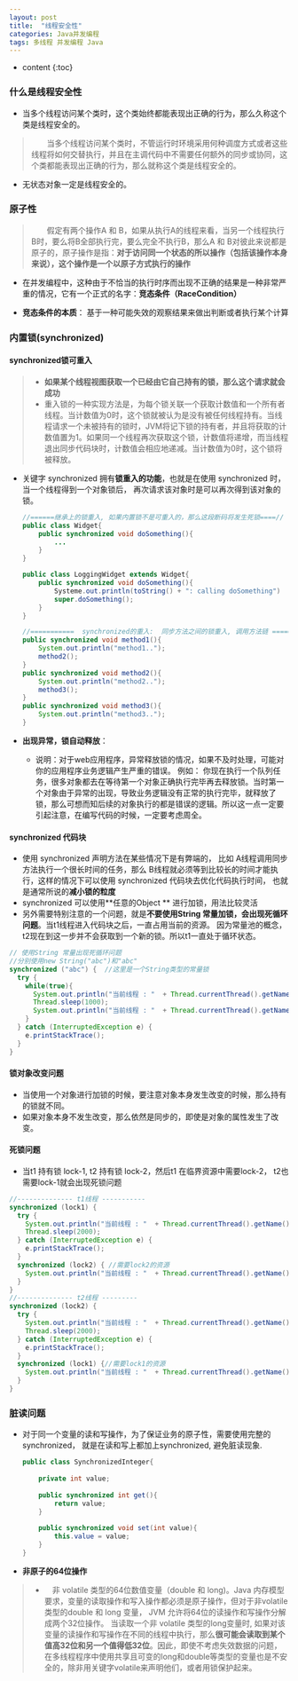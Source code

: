 ```yaml
---
layout: post
title:  "线程安全性"
categories: Java并发编程
tags: 多线程 并发编程 Java
---
```


* content
{:toc}


### 什么是线程安全性

* 当多个线程访问某个类时，这个类始终都能表现出正确的行为，那么久称这个类是线程安全的。

>&emsp;&emsp;当多个线程访问某个类时，不管运行时环境采用何种调度方式或者这些线程将如何交替执行，并且在主调代码中不需要任何额外的同步或协同，这个类都能表现出正确的行为，那么就称这个类是线程安全的。

* 无状态对象一定是线程安全的。

### 原子性

>&emsp;&emsp;假定有两个操作A 和 B，如果从执行A的线程来看，当另一个线程执行B时，要么将B全部执行完，要么完全不执行B，那么A 和 B对彼此来说都是原子的，原子操作是指：**对于访问同一个状态的所以操作（包括该操作本身来说），这个操作是一个以原子方式执行的操作**

* 在并发编程中，这种由于不恰当的执行时序而出现不正确的结果是一种非常严重的情况，它有一个正式的名字：**竞态条件（RaceCondition）**

* **竞态条件的本质**： 基于一种可能失效的观察结果来做出判断或者执行某个计算


### 内置锁(synchronized)

#### synchronized锁可重入

>* **如果某个线程视图获取一个已经由它自己持有的锁，那么这个请求就会成功**
>* 重入锁的一种实现方法是，为每个锁关联一个获取计数值和一个所有者线程。当计数值为0时，这个锁就被认为是没有被任何线程持有。当线程请求一个未被持有的锁时，JVM将记下锁的持有者，并且将获取的计数值置为1。如果同一个线程再次获取这个锁，计数值将递增，而当线程退出同步代码块时，计数值会相应地递减。当计数值为0时，这个锁将被释放。

* 关键字 synchronized 拥有**锁重入的功能**，也就是在使用 synchronized 时，当一个线程得到一个对象锁后， 再次请求该对象时是可以再次得到该对象的锁。 

    ```java
    //======继承上的锁重入, 如果内置锁不是可重入的，那么这段断码将发生死锁====//
    public class Widget{
        public synchronized void doSomething(){
            ...
        }
    }

    public class LoggingWidget extends Widget{
        public synchronized void doSomething(){
            Systeme.out.println(toString() + ": calling doSomething")
            super.doSomething();
        }
    }

    //===========  synchronized的重入:  同步方法之间的锁重入, 调用方法链 ========//
    public synchronized void method1(){
    	System.out.println("method1..");
    	method2();
    }
    public synchronized void method2(){
    	System.out.println("method2..");
    	method3();
    }
    public synchronized void method3(){
    	System.out.println("method3..");
    }

    ```


* **出现异常，锁自动释放**：
    * 说明：对于web应用程序，异常释放锁的情况，如果不及时处理，可能对你的应用程序业务逻辑产生严重的错误。 例如： 你现在执行一个队列任务，很多对象都去在等待第一个对象正确执行完毕再去释放锁。当时第一个对象由于异常的出现，导致业务逻辑没有正常的执行完毕，就释放了锁，那么可想而知后续的对象执行的都是错误的逻辑。所以这一点一定要引起注意，在编写代码的时候，一定要考虑周全。

#### **synchronized 代码块**

* 使用 synchronized 声明方法在某些情况下是有弊端的， 比如 A线程调用同步方法执行一个很长时间的任务，那么 B线程就必须等到比较长的时间才能执行，这样的情况下可以使用 synchronized 代码块去优化代码执行时间， 也就是通常所说的**减小锁的粒度**
* synchronized 可以使用**任意的Object ** 进行加锁，用法比较灵活
* 另外需要特别注意的一个问题，就是**不要使用String 常量加锁，会出现死循环问题**。当t1线程进入代码块之后，一直占用当前的资源。  因为常量池的概念，t2现在到这一步并不会获取到一个新的锁。所以t1一直处于循环状态。


```java
// 使用String 常量出现死循环问题
//分别使用new String("abc")和"abc"
synchronized ("abc") {  //这里是一个String类型的常量锁
  try {
    while(true){
      System.out.println("当前线程 : "  + Thread.currentThread().getName() + "开始");
      Thread.sleep(1000);
      System.out.println("当前线程 : "  + Thread.currentThread().getName() + "结束");
    }
  } catch (InterruptedException e) {
    e.printStackTrace();
  }
}
```

#### 锁对象改变问题

* 当使用一个对象进行加锁的时候，要注意对象本身发生改变的时候，那么持有的锁就不同。
* 如果对象本身不发生改变，那么依然是同步的，即使是对象的属性发生了改变。

#### 死锁问题

* 当t1 持有锁 lock-1,  t2 持有锁 lock-2，然后t1 在临界资源中需要lock-2， t2也需要lock-1就会出现死锁问题

```java
//-------------- t1线程 -----------
synchronized (lock1) {
  try {
    System.out.println("当前线程 : "  + Thread.currentThread().getName() + " 进入lock1执行");
    Thread.sleep(2000);
  } catch (InterruptedException e) {
    e.printStackTrace();
  }
  synchronized (lock2) { //需要lock2的资源
    System.out.println("当前线程 : "  + Thread.currentThread().getName() + " 进入lock2执行");
  }
}
//-------------- t2线程 ---------
synchronized (lock2) {
  try {
    System.out.println("当前线程 : "  + Thread.currentThread().getName() + " 进入lock2执行");
    Thread.sleep(2000);
  } catch (InterruptedException e) {
    e.printStackTrace();
  }
  synchronized (lock1) {//需要lock1的资源
    System.out.println("当前线程 : "  + Thread.currentThread().getName() + " 进入lock1执行");
  }
}

```



### 脏读问题

* 对于同一个变量的读和写操作，为了保证业务的原子性，需要使用完整的 synchronized， 就是在读和写上都加上synchronized, 避免脏读现象.

    ```java
    public class SynchronizedInteger{
        
        private int value;
        
        public synchronized int get(){
            return value;
        }
        
        public synchronized void set(int value){
            this.value = value;
        }
    }
    ```

* **非原子的64位操作**
>   * &emsp;非 volatile 类型的64位数值变量（double 和 long)。Java 内存模型要求，变量的读取操作和写入操作都必须是原子操作，但对于非volatile类型的double 和 long 变量， JVM 允许将64位的读操作和写操作分解成两个32位操作。 当读取一个非 volatile 类型的long变量时, 如果对该变量的读操作和写操作在不同的线程中执行，那么**很可能会读取到某个值高32位和另一个值得低32位**。因此，即使不考虑失效数据的问题，在多线程程序中使用共享且可变的long和double等类型的变量也是不安全的，除非用关键字volatile来声明他们，或者用锁保护起来。



